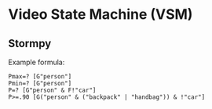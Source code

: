 # Video State Machine (VSM)

## Stormpy

Example formula:

```
Pmax=? [G"person"]
Pmin=? [G"person"]
P=? [G"person" & F!"car"]
P>=.90 [G("person" & ("backpack" | "handbag")) & !"car"]
```
